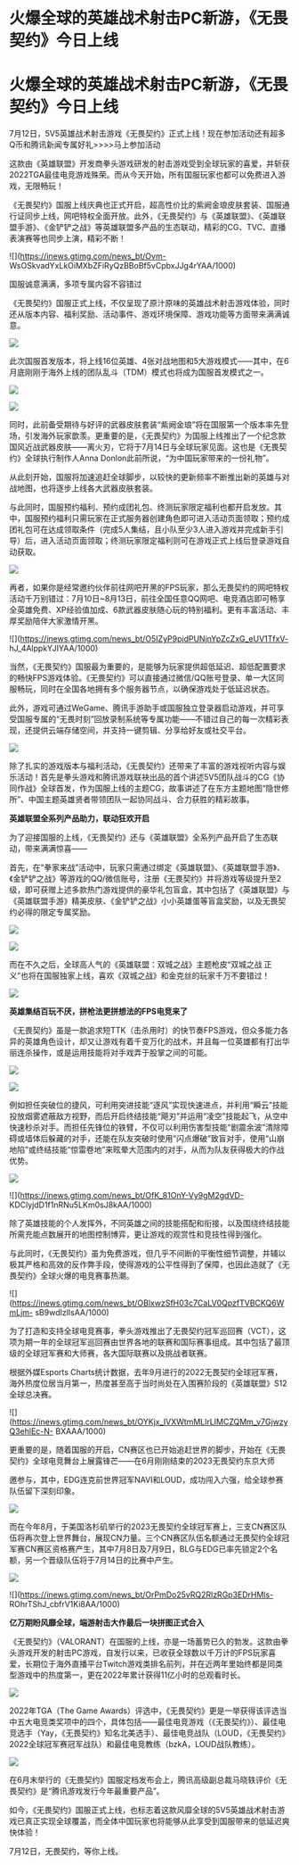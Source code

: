 # 火爆全球的英雄战术射击PC新游，《无畏契约》今日上线

# 火爆全球的英雄战术射击PC新游，《无畏契约》今日上线

7月12日，5V5英雄战术射击游戏《无畏契约》正式上线！现在参加活动还有超多Q币和腾讯新闻专属好礼>>>>马上参加活动

这款由《英雄联盟》开发商拳头游戏研发的射击游戏受到全球玩家的喜爱，并斩获2022TGA最佳电竞游戏殊荣。而从今天开始，所有国服玩家也都可以免费进入游戏，无限畅玩！

《无畏契约》国服上线庆典也正式开启，超高性价比的紫阙金琅皮肤套装、国服通行证同步上线，网吧特权全面开放。此外，《无畏契约》与《英雄联盟》、《英雄联盟手游》、《金铲铲之战》等英雄联盟多产品的生态联动，精彩的CG、TVC、直播表演赛等也同步上演，精彩不断！

![](https://inews.gtimg.com/news_bt/Ovm-
WsOSkvadYxLkOiMXbZFiRyQzBBoBf5vCpbxJJg4rYAA/1000)

国服诚意满满，多项专属内容不容错过

《无畏契约》国服正式上线，不仅呈现了原汁原味的英雄战术射击游戏体验，同时还从版本内容、福利奖励、活动事件、游戏环境保障、游戏功能等方面带来满满诚意。

![](https://inews.gtimg.com/news_bt/OtUtwj6qJH8rwjt_yt7az9CoiNmZTltfPo4sBaBJ1Q88oAA/1000)

此次国服首发版本，将上线16位英雄、4张对战地图和5大游戏模式——其中，在6月底刚刚于海外上线的团队乱斗（TDM）模式也将成为国服首发模式之一。

![](https://inews.gtimg.com/news_bt/OQDSDnlRKmBQoUIzgHG2XViqusuuzC7saFYAoAmTAHOMYAA/1000)

![](https://inews.gtimg.com/news_bt/OTYQgs9mHv8p-fnEJqak56ih2sS65sVU5A9H2nasOzKzkAA/1000)

同时，此前备受期待与好评的武器皮肤套装“紫阙金琅”将在国服第一个版本率先登场，引发海外玩家歆羡。更重要的是，《无畏契约》为国服上线推出了一个纪念款国风近战武器皮肤——离火刃，它将于7月14日与全球玩家见面。这也是《无畏契约》全球执行制作人Anna
Donlon此前所说，“为中国玩家带来的一份礼物”。

从此刻开始，国服将加速追赶全球脚步，以较快的更新频率不断推出新的英雄与对战地图，也将逐步上线各大武器皮肤套装。

与此同时，国服预约福利、预约成团礼包、终测玩家限定福利也都开启发放。其中，国服预约福利只需玩家在正式服务器创建角色即可进入活动页面领取；预约成团礼包可在达成领取条件（完成5人集结，且小队至少3人进入游戏并完成新手引导）后，进入活动页面领取；终测玩家限定福利则可在游戏正式上线后登录游戏自动获取。

![](https://inews.gtimg.com/news_bt/O5a901TtNapbGk_xY4-sdxfDHlF0Q0ofuPF7xlCV5C8t4AA/1000)

再者，如果你是经常邀约伙伴前往网吧开黑的FPS玩家，那么无畏契约的网吧特权活动千万别错过：7月10日~8月13日，前往全国任意QQ网吧、电竞酒店即可畅享全英雄免费、XP经验值加成、6款武器皮肤随心玩的特别福利。更有丰富活动、丰厚奖励陪伴大家激情开黑。

![](https://inews.gtimg.com/news_bt/O5IZyP9pjdPUNjnYpZcZxG_eUV1TfxV-
hJ_4AlppkYJIYAA/1000)

当然，《无畏契约》国服最为重要的，是能够为玩家提供超低延迟、超低配置要求的畅快FPS游戏体验。《无畏契约》可以直接通过微信/QQ账号登录、单一大区同服畅玩，同时在全国各地拥有多个服务器节点，以确保游戏处于低延迟状态。

此外，游戏可通过WeGame、腾讯手游助手或国服独立登录器启动游戏，并可享受国服专属的“无畏时刻”回放录制系统等专属功能——不错过自己的每一次精彩表现，还提供云端存储空间，并支持一键剪辑、分享给好友或社交平台。

![](https://inews.gtimg.com/news_bt/O39pNxUgotq2tQPZmiuwGIdkYcGs51qaFTfj_nNHztoCsAA/1000)

除了扎实的游戏版本与福利活动，《无畏契约》还带来了丰富的游戏视听内容与娱乐活动！首先是拳头游戏和腾讯游戏联袂出品的首个讲述5V5团队战斗的CG《协同作战》全球首发，作为国服上线的主题CG，故事讲述了在东方主题地图“隐世修所”、中国主题英雄贤者带领团队一起协同战斗、合力获胜的精彩故事。

**英雄联盟全系列产品助力，联动狂欢开启**

为了迎接国服的上线，《无畏契约》还与《英雄联盟》全系列产品开启了生态联动，带来满满惊喜——

首先，在“拳家来战”活动中，玩家只需通过绑定《英雄联盟》、《英雄联盟手游》、《金铲铲之战》等游戏的QQ/微信账号，注册《无畏契约》并将游戏等级提升至2级，即可获赠上述多款热门游戏提供的豪华礼包盲盒，其中包括了《英雄联盟》与《英雄联盟手游》精美皮肤、《金铲铲之战》小小英雄蛋等盲盒奖励，以及无畏契约必得的限定专属奖励。

![](https://inews.gtimg.com/news_bt/OCJMCfJoueNbxd6Z2iIJ4gUy3Wyt3bb8tQv5DUYhfSKoQAA/1000)

![](https://inews.gtimg.com/news_bt/OiplQgil3v_Pl9blCphKW_RSHRqRbf8HKcE9-DYyy0VzgAA/1000)

而在不久之后，全球高人气的《英雄联盟：双城之战》主题枪皮“双城之战 正义”也将在国服独家上线，喜欢《双城之战》和金克丝的玩家千万不要错过！

![](https://inews.gtimg.com/news_bt/OcFkibRtK31VADuMjIZz8m56H0uAw1k-5BeVy57G0pRFgAA/1000)

**英雄集结百玩不厌，拼枪法更拼想法的FPS电竞来了**

《无畏契约》虽是一款追求短TTK（击杀用时）的快节奏FPS游戏，但众多能力各异的英雄角色设计，却又让游戏有着千变万化的战术，并且每一位英雄都有打出华丽连杀操作，或是运用技能将对手戏弄于股掌之间的可能。

![](https://inews.gtimg.com/news_bt/OwZHzY0kPGRW33iqRPQ_0BhamdaqMgEJAeXcjBVN7e_E8AA/1000)

![](https://inews.gtimg.com/news_bt/OzXpMtJO74rB2u1VO5OAn_rMcM1-rb5FDKgUvd9aQQEFYAA/1000)

例如担任突破位的捷风，可利用突进技能“逐风”实现快速进点，并利用“瞬云”技能投放烟雾遮蔽敌方视野，而后开启终结技能“飓刃”并运用“凌空”技能起飞，从空中快速秒杀对手。而担任先锋位的铁臂，不仅可以利用伤害型技能“剧震余波”清除障碍或墙体后躲藏的对手，还能在队友突破时使用“闪点爆破”致盲对手，使用“山崩地陷”或终结技能“惊雷卷地”来眩晕大范围内的对手，从而为队友获得极大的作战优势。

![](https://inews.gtimg.com/news_bt/O955f957KLC_ypOAQG4XsqdkRsy6M-jWq4wScFUiuSWsoAA/1000)

![](https://inews.gtimg.com/news_bt/OfK_81OnY-Vy9gM2gdVD-
KDClyjdD1f1nRNu5LKm0sJ8kAA/1000)

除了英雄技能的个人发挥外，不同英雄之间的技能搭配和衔接，以及围绕终结技能所需充能点数展开的地图控制博弈，更让游戏的观赏性和竞技性得到强化。

与此同时，《无畏契约》虽为免费游戏，但几乎不间断的平衡性细节调整，并辅以极其严格和高效的反作弊手段，使得游戏的公平性得到了保障，也因此造就了《无畏契约》全球火爆的电竞赛事热潮。

![](https://inews.gtimg.com/news_bt/OBlxwzSfH03c7CaLV0QpzfTVBCKQ6WmLjm-
sB9wdIzlIsAA/1000)

为了打造和支持全球电竞赛事，拳头游戏推出了无畏契约冠军巡回赛（VCT），这项为期一年的全球冠军巡回赛由世界各地的联赛和国际赛事组成。其中包括了最顶级的全球冠军赛和大师赛，各大国际联赛以及挑战者联赛。

根据外媒Esports
Charts统计数据，去年9月进行的2022无畏契约全球冠军赛，海外热度位居当月第一，热度甚至高于当时尚处在入围赛阶段的《英雄联盟》S12全球总决赛。

![](https://inews.gtimg.com/news_bt/OYKjx_IVXWtmMLlrLIMCZQMm_v7GjwzyQ3ehlEc-N-
BXAAA/1000)

更重要的是，随着国服的开启，CN赛区也已开始追赶世界的脚步，开始在《无畏契约》全球电竞舞台上展露锋芒——在6月刚刚结束的2023无畏契约东京大师

邀参与，其中，EDG连克前世界冠军NAVI和LOUD，成功闯入六强，给全球参赛队伍留下深刻印象。

![](https://inews.gtimg.com/news_bt/Ox15tmJgbfKUxZFAYlCP_wgdL6SnpL_AQpP5rKYjdjnc8AA/1000)

而在今年8月，于美国洛杉矶举行的2023无畏契约全球冠军赛上，三支CN赛区队伍将再次登上世界舞台，展现CN力量。三个CN赛区队伍名额通过无畏契约全球冠军赛CN赛区资格赛产生，其中7月8日及7月9日，BLG与EDG已率先锁定2个名额，另一个晋级队伍将于7月14日的比赛中产生。

![](https://inews.gtimg.com/news_bt/O4VAehhR_IHlo_cadCCmEbJqKiMyaXI23Q3jxPL8Gb2ZYAA/1000)

![](https://inews.gtimg.com/news_bt/OrPmDo25vRQ2RlzRGp3EDrHMls-
ROhrTShJ_cbfrV1Ki8AA/1000)

**亿万期盼风靡全球，端游射击大作最后一块拼图正式合入**

《无畏契约》（VALORANT）在国服的上线，亦是一场蓄势已久的勃发。这款由拳头游戏开发的射击PC游戏，自发行以来，已收获全球数以千万计的FPS玩家喜爱，长期位于海外直播平台Twitch游戏类排名前列，并在近两年里始终都是同类型游戏中的热度第一，更在2022年累计获得11亿小时的总观看时长。

![](https://inews.gtimg.com/news_bt/O_UYOWvoUVSuz8JLtpdpbTRER2qz8P8uSfo8MI3hDKjy0AA/1000)

2022年TGA（The Game
Awards）评选中，《无畏契约》更是一举获得该评选当中五大电竞类奖项中的四个，具体包括——最佳电竞游戏（《无畏契约》）、最佳电竞选手（Yay，《无畏契约》知名北美选手）、最佳电竞战队（LOUD，《无畏契约》2022全球冠军赛冠军战队）和最佳电竞教练（bzkA，LOUD战队教练）。

![](https://inews.gtimg.com/news_bt/OR33xOVIFvPXRdynuHa9bakgdQKEvxz6zQvMJP6ODaUhcAA/1000)

在6月末举行的《无畏契约》国服定档发布会上，腾讯高级副总裁马晓轶评价《无畏契约》是“腾讯游戏发行今年最重要产品”。

如今，《无畏契约》国服正式上线，也标志着这款风靡全球的5V5英雄战术射击游戏已真正实现全球覆盖，而全体中国玩家也将能够从此享受到国服带来的低延迟爽快体验！

7月12日，无畏契约，等你上线。

